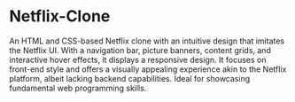 # Netflix-Clone
An HTML and CSS-based Netflix clone with an intuitive design that imitates the Netflix UI. With a navigation bar, picture banners, content grids, and interactive hover effects, it displays a responsive design. It focuses on front-end style and offers a visually appealing experience akin to the Netflix platform, albeit lacking backend capabilities. Ideal for showcasing fundamental web programming skills.

